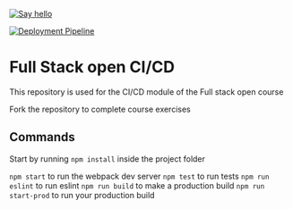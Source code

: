 [![Say hello](https://github.com/Jodyannre/pokedex-for-ci/actions/workflows/hello.yml/badge.svg)](https://github.com/Jodyannre/pokedex-for-ci/actions/workflows/hello.yml)

[![Deployment Pipeline](https://github.com/Jodyannre/pokedex-for-ci/actions/workflows/pipeline.yml/badge.svg)](https://github.com/Jodyannre/pokedex-for-ci/actions/workflows/pipeline.yml)

# Full Stack open CI/CD

This repository is used for the CI/CD module of the Full stack open course

Fork the repository to complete course exercises

## Commands

Start by running `npm install` inside the project folder

`npm start` to run the webpack dev server
`npm test` to run tests
`npm run eslint` to run eslint
`npm run build` to make a production build
`npm run start-prod` to run your production build
